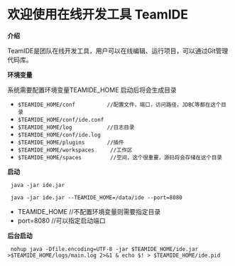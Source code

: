 # 欢迎使用在线开发工具 TeamIDE

**介绍**

TeamIDE是团队在线开发工具，用户可以在线编辑、运行项目，可以通过Git管理代码库。


**环境变量**

系统需要配置环境变量TEAMIDE_HOME
启动后将会生成目录
- `$TEAMIDE_HOME/conf          //配置文件，端口，访问路径，JDBC等都在这个目录`
- `$TEAMIDE_HOME/conf/ide.conf`
- `$TEAMIDE_HOME/log           //日志目录`
- `$TEAMIDE_HOME/conf/ide.log`
- `$TEAMIDE_HOME/plugins       //插件`
- `$TEAMIDE_HOME/workspaces     //工作区`
- `$TEAMIDE_HOME/spaces         //空间，这个很重要，源码将会存储在这个目录`

**启动**

` java -jar ide.jar`


` java -jar ide.jar --TEAMIDE_HOME=/data/ide --port=8080`

- TEAMIDE_HOME //不配置环境变量则需要指定目录
- port=8080    //可以指定启动端口


**后台启动**

` nohup java -Dfile.encoding=UTF-8 -jar $TEAMIDE_HOME/ide.jar >$TEAMIDE_HOME/logs/main.log 2>&1 & echo $! > $TEAMIDE_HOME/ide.pid`


